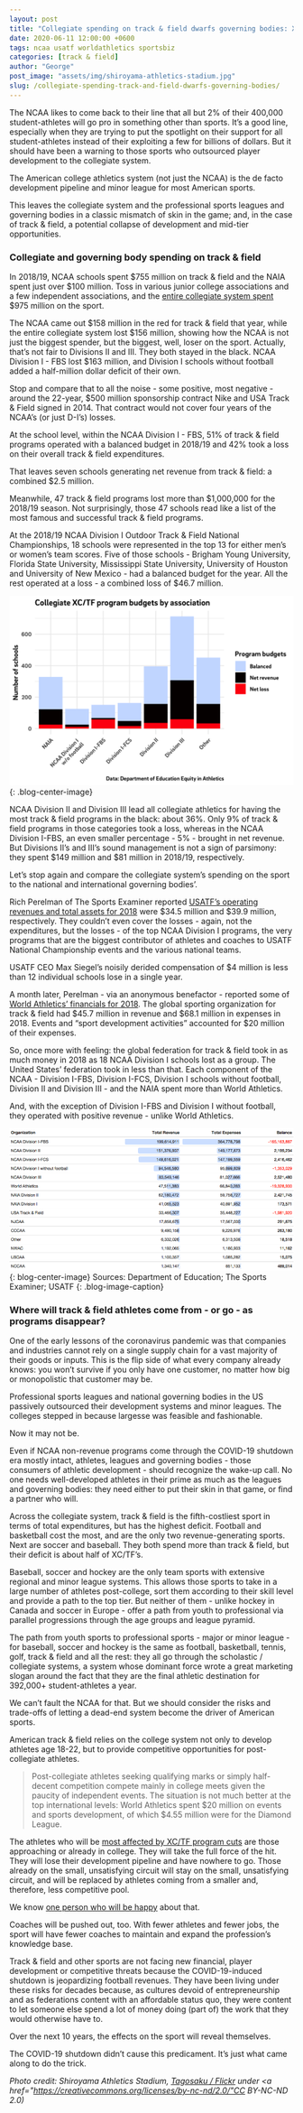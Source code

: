 ```yaml
---
layout: post
title: "Collegiate spending on track & field dwarfs governing bodies: XC/TF program cuts are bills coming due"
date: 2020-06-11 12:00:00 +0600
tags: ncaa usatf worldathletics sportsbiz
categories: [track & field]
author: "George"
post_image: "assets/img/shiroyama-athletics-stadium.jpg"
slug: /collegiate-spending-track-and-field-dwarfs-governing-bodies/
---
```

The NCAA likes to come back to their line that all but 2% of their 400,000 student-athletes will go pro in something other than sports. It’s a good line, especially when they are trying to put the spotlight on their support for all student-athletes instead of their exploiting a few for billions of dollars. But it should have been a warning to those sports who outsourced player development to the collegiate system.

The American college athletics system (not just the NCAA) is the de facto development pipeline and minor league for most American sports. 

This leaves the collegiate system and the professional sports leagues and governing bodies in a classic mismatch of skin in the game; and, in the case of track & field, a potential collapse of development and mid-tier opportunities. 

### Collegiate and governing body spending on track & field

In 2018/19, NCAA schools spent $755 million on track & field and the NAIA spent just over $100 million. Toss in various junior college associations and a few independent associations, and the <a href="https://ope.ed.gov/athletics/">entire collegiate system spent</a> $975 million on the sport. 

The NCAA came out $158 million in the red for track & field that year, while the entire collegiate system lost $156 million, showing how the NCAA is not just the biggest spender, but the biggest, well, loser on the sport. Actually, that’s not fair to Divisions II and III. They both stayed in the black. NCAA Division I - FBS lost $163 million, and Division I schools without football added a half-million dollar deficit of their own.

Stop and compare that to all the noise - some positive, most negative - around the 22-year, $500 million sponsorship contract Nike and USA Track & Field signed in 2014. That contract would not cover four years of the NCAA’s (or just D-I’s) losses. 

At the school level, within the NCAA Division I - FBS, 51% of track & field programs operated with a balanced budget in 2018/19 and 42% took a loss on their overall track & field expenditures. 

That leaves seven schools generating net revenue from track & field: a combined $2.5 million.

Meanwhile, 47 track & field programs lost more than $1,000,000 for the 2018/19 season. Not surprisingly, those 47 schools read like a list of the most famous and successful track & field programs. 
 
At the 2018/19 NCAA Division I Outdoor Track & Field National Championships, 18 schools were represented in the top 13 for either men’s or women’s team scores. Five of those schools - Brigham Young University, Florida State University, Mississippi State University, University of Houston and University of New Mexico - had a balanced budget for the year. All the rest operated at a loss - a combined loss of $46.7 million.

![Track & field budgets by association](/assets/img/track-and-field-association-budget-count.jpg)
{: .blog-center-image}

NCAA Division II and Division III lead all collegiate athletics for having the most track & field programs in the black: about 36%. Only 9% of track & field programs in those categories took a loss, whereas in the NCAA Division I-FBS, an even smaller percentage - 5% - brought in net revenue. But Divisions II’s and III’s sound management is not a sign of parsimony: they spent $149 million and $81 million in 2018/19, respectively.

Let’s stop again and compare the collegiate system’s spending on the sport to the national and international governing bodies’. 

Rich Perelman of The Sports Examiner reported <a href="http://www.thesportsexaminer.com/lane-one-when-you-disassemble-max-siegels-4-2-million-comp-reported-for-2018-it-all-comes-back-to-nike-and-the-usatf-board/">USATF’s operating revenues and total assets for 2018</a> were $34.5 million and $39.9 million, respectively. They couldn’t even cover the losses - again, not the expenditures, but the losses - of the top NCAA Division I programs, the very programs that are the biggest contributor of athletes and coaches to USATF National Championship events and the various national teams. 

USATF CEO Max Siegel’s noisily derided compensation of $4 million is less than 12 individual schools lose in a single year.

A month later, Perelman - via an anonymous benefactor - reported some of <a href="http://www.thesportsexaminer.com/lane-one-final-federation-finance-data-found-as-world-athletics-financial-data-leaked-lots-of-reserves-but-lots-more-spending/">World Athletics’ financials for 2018</a>. The global sporting organization for track & field had $45.7 million in revenue and $68.1 million in expenses in 2018. Events and “sport development activities” accounted for $20 million of their expenses. 

So, once more with feeling: the global federation for track & field took in as much money in 2018 as 18 NCAA Division I schools lost as a group. The United States’ federation took in less than that. Each component of the NCAA - Division I-FBS, Division I-FCS, Division I schools without football, Division II and Division III - and the NAIA spent more than World Athletics.

And, with the exception of Division I-FBS and Division I without football, they operated with positive revenue - unlike World Athletics.

![Track and field association spending](/assets/img/track-and-field-organization-spending.jpg)
{: blog-center-image}
Sources: Department of Education; The Sports Examiner; USATF
{: .blog-image-caption}

### Where will track & field athletes come from - or go - as programs disappear?

One of the early lessons of the coronavirus pandemic was that companies and industries cannot rely on a single supply chain for a vast majority of their goods or inputs. This is the flip side of what every company already knows: you won’t survive if you only have one customer, no matter how big or monopolistic that customer may be.

Professional sports leagues and national governing bodies in the US passively outsourced their development systems and minor leagues. The colleges stepped in because largesse was feasible and fashionable. 

Now it may not be.

Even if NCAA non-revenue programs come through the COVID-19 shutdown era mostly intact, athletes, leagues and governing bodies - those consumers of athletic development - should recognize the wake-up call. No one needs well-developed athletes in their prime as much as the leagues and governing bodies: they need either to put their skin in that game, or find a partner who will.

Across the collegiate system, track & field is the fifth-costliest sport in terms of total expenditures, but has the highest deficit. Football and basketball cost the most, and are the only two revenue-generating sports. Next are soccer and baseball. They both spend more than track & field, but their deficit is about half of XC/TF’s.

Baseball, soccer and hockey are the only team sports with extensive regional and minor league systems. This allows those sports to take in a large number of athletes post-college, sort them according to their skill level and provide a path to the top tier. But neither of them - unlike hockey in Canada and soccer in Europe - offer a path from youth to professional via parallel progressions through the age groups and league pyramid. 

The path from youth sports to professional sports - major or minor league - for baseball, soccer and hockey is the same as football, basketball, tennis, golf, track & field and all the rest: they all go through the scholastic / collegiate systems, a system whose dominant force wrote a great marketing slogan around the fact that they are the final athletic destination for 392,000+ student-athletes a year. 

We can’t fault the NCAA for that. But we should consider the risks and trade-offs of letting a dead-end system become the driver of American sports.

American track & field relies on the college system not only to develop athletes age 18-22, but to provide competitive opportunities for post-collegiate athletes.  

<blockquote class="blockquote-single-quote"><p>Post-collegiate athletes seeking qualifying marks or simply half-decent competition compete mainly in college meets given the paucity of independent events. The situation is not much better at the top international levels: World Athletics spent $20 million on events and sports development, of which $4.55 million were for the Diamond League.</p></blockquote>

The athletes who will be <a href="https://blog.nalathletics.com/2020/06/01/collegiate-track-and-field-cuts">most affected by XC/TF program cuts</a> are those approaching or already in college. They will take the full force of the hit. They will lose their development pipeline and have nowhere to go. Those already on the small, unsatisfying circuit will stay on the small, unsatisfying circuit, and will be replaced by athletes coming from a smaller and, therefore, less competitive pool. 

We know <a href="https://blog.nalathletics.com/2020/03/30/athletics-wants-more-athletes">one person who will be happy</a> about that.

Coaches will be pushed out, too. With fewer athletes and fewer jobs, the sport will have fewer coaches to maintain and expand the profession’s knowledge base.

Track & field and other sports are not facing new financial, player development or competitive threats because the COVID-19-induced shutdown is jeopardizing football revenues. They have been living under these risks for decades because, as cultures devoid of entrepreneurship and as federations content with an affordable status quo, they were content to let someone else spend a lot of money doing (part of) the work that they would otherwise have to. 

Over the next 10 years, the effects on the sport will reveal themselves. 

The COVID-19 shutdown didn’t cause this predicament. It’s just what came along to do the trick.

<em>Photo credit: Shiroyama Athletics Stadium, <a href="https://flic.kr/p/ZVEAFt">Tagosaku / Flickr</a> under <a href="https://creativecommons.org/licenses/by-nc-nd/2.0/"CC BY-NC-ND 2.0</a>)
